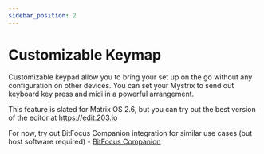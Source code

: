 ```yaml
---
sidebar_position: 2
---
```


# Customizable Keymap

Customizable keypad allow you to bring your set up on the go without any configuration on other devices. You can set your Mystrix to send out keyboard key press and midi in a powerful arrangement.

This feature is slated for Matrix OS 2.6, but you can try out the best version of the editor at https://edit.203.io

For now, try out BitFocus Companion integration for similar use cases (but host software required) - [BitFocus Companion](/docs/Mystrix/UsageExamples/CustomizableControls/BitFocusCompanion)
